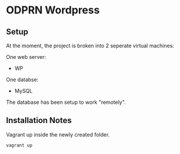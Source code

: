 # ODPRN Wordpress

## Setup

At the moment, the project is broken into 2 seperate virtual machines:

One web server:

- WP

One databse:

- MySQL

The database has been setup to work "remotely".

## Installation Notes

Vagrant up inside the newly created folder.

```
vagrant up
```